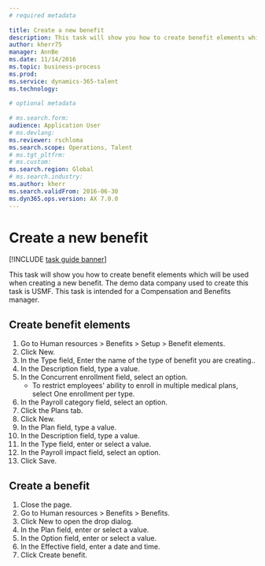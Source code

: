 ```yaml
--- 
# required metadata 
 
title: Create a new benefit
description: This task will show you how to create benefit elements which will be used when creating a new benefit. 
author: kherr75
manager: AnnBe 
ms.date: 11/14/2016
ms.topic: business-process 
ms.prod:  
ms.service: dynamics-365-talent 
ms.technology:  
 
# optional metadata 
 
# ms.search.form:   
audience: Application User 
# ms.devlang:  
ms.reviewer: rschloma
ms.search.scope: Operations, Talent 
# ms.tgt_pltfrm:  
# ms.custom:  
ms.search.region: Global
# ms.search.industry: 
ms.author: kherr
ms.search.validFrom: 2016-06-30 
ms.dyn365.ops.version: AX 7.0.0 
---
```

# Create a new benefit

[!INCLUDE [task guide banner](../../includes/task-guide-banner.md)]

This task will show you how to create benefit elements which will be used when creating a new benefit. The demo data company used to create this task is USMF. This task is intended for a Compensation and Benefits manager.


## Create benefit elements
1. Go to Human resources > Benefits > Setup > Benefit elements.
2. Click New.
3. In the Type field, Enter the name of the type of benefit you are creating..
4. In the Description field, type a value.
5. In the Concurrent enrollment field, select an option.
    * To restrict employees' ability to enroll in multiple medical plans, select One enrollment per type.  
6. In the Payroll category field, select an option.
7. Click the Plans tab.
8. Click New.
9. In the Plan field, type a value.
10. In the Description field, type a value.
11. In the Type field, enter or select a value.
12. In the Payroll impact field, select an option.
13. Click Save.

## Create a benefit
1. Close the page.
2. Go to Human resources > Benefits > Benefits.
3. Click New to open the drop dialog.
4. In the Plan field, enter or select a value.
5. In the Option field, enter or select a value.
6. In the Effective field, enter a date and time.
7. Click Create benefit.


